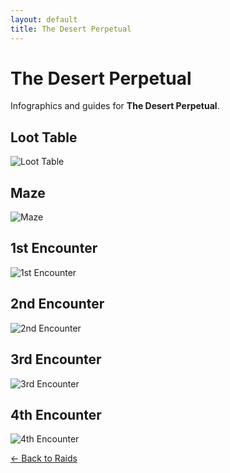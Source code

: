 ```yaml
---
layout: default
title: The Desert Perpetual
---
```


<div class="container">
<h1>The Desert Perpetual</h1>
<p>Infographics and guides for <strong>The Desert Perpetual</strong>.</p>

## Loot Table

![Loot Table](dsc_loot.png)

## Maze

![Maze](maze.jpg)

## 1st Encounter

![1st Encounter](encounter1.jpg)

## 2nd Encounter

![2nd Encounter](encounter2.jpg)

## 3rd Encounter

![3rd Encounter](encounter3.jpg)

## 4th Encounter

![4th Encounter](encounter4.jpg)


<p><a href="../index.html">← Back to Raids</a></p>
</div>
